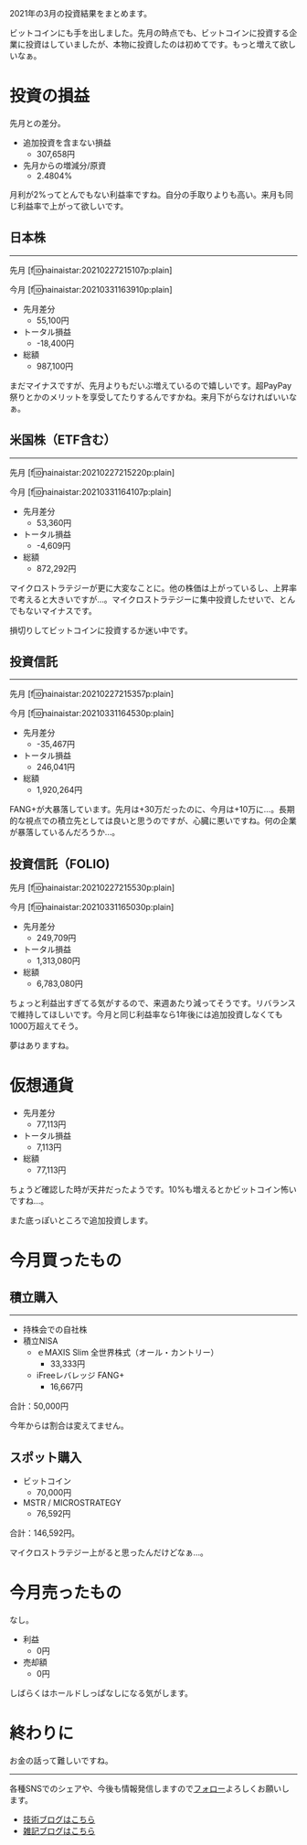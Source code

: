 2021年の3月の投資結果をまとめます。
  
ビットコインにも手を出しました。先月の時点でも、ビットコインに投資する企業に投資はしていましたが、本物に投資したのは初めてです。もっと増えて欲しいなぁ。

# 投資の損益

先月との差分。
  
- 追加投資を含まない損益
    - 307,658円
- 先月からの増減分/原資
    - 2.4804%
  
月利が2%ってとんでもない利益率ですね。自分の手取りよりも高い。来月も同じ利益率で上がって欲しいです。

## 日本株
---

先月
[f:id:nainaistar:20210227215107p:plain]
  
今月
[f:id:nainaistar:20210331163910p:plain]


- 先月差分
    - 55,100円
- トータル損益
    - -18,400円
- 総額
    - 987,100円
  
まだマイナスですが、先月よりもだいぶ増えているので嬉しいです。超PayPay祭りとかのメリットを享受してたりするんですかね。来月下がらなければいいなぁ。
## 米国株（ETF含む）
---

先月
[f:id:nainaistar:20210227215220p:plain]
  
今月
[f:id:nainaistar:20210331164107p:plain]

- 先月差分
    - 53,360円
- トータル損益
    - -4,609円
- 総額
    - 872,292円

マイクロストラテジーが更に大変なことに。他の株価は上がっているし、上昇率で考えると大きいですが…。マイクロストラテジーに集中投資したせいで、とんでもないマイナスです。
  
損切りしてビットコインに投資するか迷い中です。
## 投資信託
---

先月
[f:id:nainaistar:20210227215357p:plain]

今月
[f:id:nainaistar:20210331164530p:plain]

- 先月差分
    - -35,467円
- トータル損益
    - 246,041円
- 総額
    - 1,920,264円
  
FANG+が大暴落しています。先月は+30万だったのに、今月は+10万に…。長期的な視点での積立先としては良いと思うのですが、心臓に悪いですね。何の企業が暴落しているんだろうか…。
  
## 投資信託（FOLIO)

先月
[f:id:nainaistar:20210227215530p:plain]
  
今月
[f:id:nainaistar:20210331165030p:plain]

- 先月差分
    - 249,709円
- トータル損益
    - 1,313,080円
- 総額
    - 6,783,080円
  
ちょっと利益出すぎてる気がするので、来週あたり減ってそうです。リバランスで維持してほしいです。今月と同じ利益率なら1年後には追加投資しなくても1000万超えてそう。
  
夢はありますね。
  
# 仮想通貨

- 先月差分
    - 77,113円
- トータル損益
    - 7,113円
- 総額
    - 77,113円

ちょうど確認した時が天井だったようです。10%も増えるとかビットコイン怖いですね…。
  
また底っぽいところで追加投資します。

# 今月買ったもの
## 積立購入
---

- 持株会での自社株
- 積立NISA
    - ｅMAXIS Slim 全世界株式（オール・カントリー）
        - 33,333円
    - iFreeレバレッジ FANG+
        - 16,667円

合計：50,000円
  
今年からは割合は変えてません。

## スポット購入

- ビットコイン
    - 70,000円
- MSTR / MICROSTRATEGY
    - 76,592円

合計：146,592円。
  
マイクロストラテジー上がると思ったんだけどなぁ…。

# 今月売ったもの
  
なし。  
  
- 利益 
  - 0円
- 売却額
  - 0円
  
しばらくはホールドしっぱなしになる気がします。
# 終わりに

お金の話って難しいですね。


---
  
各種SNSでのシェアや、今後も情報発信しますので[フォロー](https://twitter.com/nainaistar)よろしくお願いします。

- [技術ブログはこちら](https://nainaistar.hatenablog.com)
- [雑記ブログはこちら](https://nainaistar.hateblo.jp)

